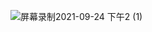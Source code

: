 ![屏幕录制2021-09-24 下午2 (1)](https://user-images.githubusercontent.com/81848738/134632616-365907eb-7940-4869-87d9-fbfd169f753c.gif)
